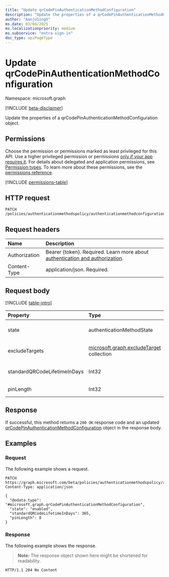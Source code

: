 ```yaml
---
title: "Update qrCodePinAuthenticationMethodConfiguration"
description: "Update the properties of a qrCodePinAuthenticationMethodConfiguration object."
author: "AanjuSingh"
ms.date: 03/04/2025
ms.localizationpriority: medium
ms.subservice: "entra-sign-in"
doc_type: apiPageType
---
```


# Update qrCodePinAuthenticationMethodConfiguration

Namespace: microsoft.graph

[!INCLUDE [beta-disclaimer](../../includes/beta-disclaimer.md)]

Update the properties of a qrCodePinAuthenticationMethodConfiguration object.

## Permissions

Choose the permission or permissions marked as least privileged for this API. Use a higher privileged permission or permissions [only if your app requires it](/graph/permissions-overview#best-practices-for-using-microsoft-graph-permissions). For details about delegated and application permissions, see [Permission types](/graph/permissions-overview#permission-types). To learn more about these permissions, see the [permissions reference](/graph/permissions-reference).

<!-- {
  "blockType": "permissions",
  "name": "qrcodepinauthenticationmethodconfiguration-update-permissions"
}
-->
[!INCLUDE [permissions-table](../includes/permissions/qrcodepinauthenticationmethodconfiguration-update-permissions.md)]

## HTTP request

<!-- {
  "blockType": "ignored"
}
-->
``` http
PATCH /policies/authenticationmethodspolicy/authenticationmethodconfigurations/qrcodepin
```

## Request headers

|Name|Description|
|:---|:---|
|Authorization|Bearer {token}. Required. Learn more about [authentication and authorization](/graph/auth/auth-concepts).|
|Content-Type|application/json. Required.|

## Request body

[!INCLUDE [table-intro](../../includes/update-property-table-intro.md)]


|Property|Type|Description|
|:---|:---|:---|
|state|authenticationMethodState| Whether the policy is enabled or disabled. Inherited from [microsoft.authMethodPolicy.authenticationMethodConfiguration](../resources/authenticationmethodconfiguration.md). The possible values are: `enabled`, `disabled`.|
|excludeTargets|[microsoft.graph.excludeTarget](../resources/excludetarget.md) collection|Users or groups excluded from using the QR code authentication method by policy. Inherited from [microsoft.authMethodPolicy.authenticationMethodConfiguration](../resources/authenticationmethodconfiguration.md).|
|standardQRCodeLifetimeInDays|Int32|Configured lifetime of standard QR code for all the QR code enabled users. Default is 365 days and maximum allowed lifetime is 395 days.|
|pinLength|Int32|Default and minimum length is 8 digit. Max. allowed is upto 20 digits.|

## Response

If successful, this method returns a `200 OK` response code and an updated [qrCodePinAuthenticationMethodConfiguration](../resources/qrcodepinauthenticationmethodconfiguration.md) object in the response body.

## Examples

### Request

The following example shows a request.
<!-- {
  "blockType": "request",
  "name": "update_qrcodepinauthenticationmethodconfiguration",
  "@odata.type": "microsoft.graph.qrCodePinAuthenticationMethodConfiguration",
  "baseType": "microsoft.graph.authenticationMethodConfiguration",
}
-->
``` http
PATCH https://graph.microsoft.com/beta/policies/authenticationmethodspolicy/authenticationmethodconfigurations/qrcodepin
Content-Type: application/json

{
  "@odata.type": "#microsoft.graph.qrCodePinAuthenticationMethodConfiguration",
  "state": "enabled",
  "standardQRCodeLifetimeInDays": 365,
  "pinLength": 8
}
```


### Response

The following example shows the response.
>**Note:** The response object shown here might be shortened for readability.
<!-- {
  "blockType": "response",
  "truncated": true
}
-->
``` http
HTTP/1.1 204 No Content
```
